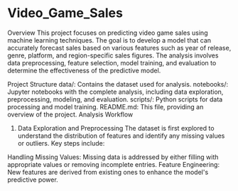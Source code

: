 # Video_Game_Sales
Overview
This project focuses on predicting video game sales using machine learning techniques. The goal is to develop a model that can accurately forecast sales based on various features such as year of release, genre, platform, and region-specific sales figures. The analysis involves data preprocessing, feature selection, model training, and evaluation to determine the effectiveness of the predictive model.

Project Structure
data/: Contains the dataset used for analysis.
notebooks/: Jupyter notebooks with the complete analysis, including data exploration, preprocessing, modeling, and evaluation.
scripts/: Python scripts for data processing and model training.
README.md: This file, providing an overview of the project.
Analysis Workflow
1. Data Exploration and Preprocessing
The dataset is first explored to understand the distribution of features and identify any missing values or outliers. Key steps include:

Handling Missing Values: Missing data is addressed by either filling with appropriate values or removing incomplete entries.
Feature Engineering: New features are derived from existing ones to enhance the model's predictive power.

